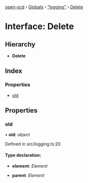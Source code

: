 [open-scd](../README.md) › [Globals](../globals.md) › ["logging"](../modules/_logging_.md) › [Delete](_logging_.delete.md)

# Interface: Delete

## Hierarchy

* **Delete**

## Index

### Properties

* [old](_logging_.delete.md#old)

## Properties

###  old

• **old**: *object*

Defined in src/logging.ts:20

#### Type declaration:

* **element**: *Element*

* **parent**: *Element*
